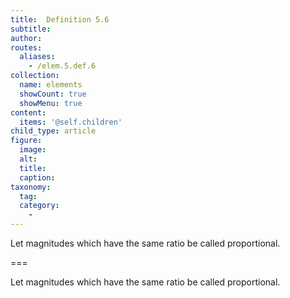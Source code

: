 ```yaml
---
title:  Definition 5.6
subtitle: 
author:
routes:
  aliases:
    - /elem.5.def.6
collection:
  name: elements
  showCount: true
  showMenu: true
content:
  items: '@self.children'
child_type: article
figure:
  image:
  alt:
  title:
  caption:
taxonomy:
  tag:
  category:
    - 
---
```


<p>Let magnitudes which have the same ratio be called <hi rend="bold">proportional</hi>.</p>

===

<p>Let magnitudes which have the same ratio be called <span class="bold">proportional</span>.</p>
